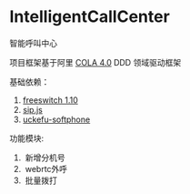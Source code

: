 # IntelligentCallCenter
智能呼叫中心

项目框架基于阿里 [COLA 4.0](https://github.com/alibaba/COLA) DDD 领域驱动框架

基础依赖：

1. [freeswitch 1.10](https://github.com/PerkinsZhu/freeswitch.git)
2. [sip.js](https://github.com/onsip/SIP.js.git)
3. [uckefu-softphone](https://gitee.com/perkins_zhu/uckefu-softphone)

功能模块:

1. ​		新增分机号	
2. ​		webrtc外呼
3. ​		批量拨打